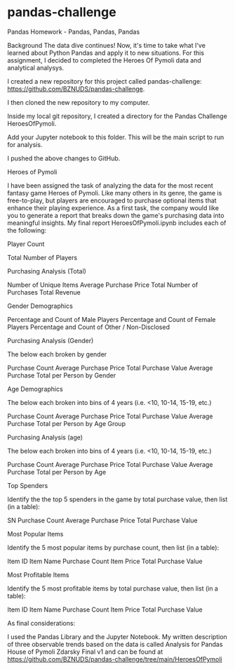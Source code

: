 # pandas-challenge

Pandas Homework - Pandas, Pandas, Pandas

Background
The data dive continues!
Now, it's time to take what I've learned about Python Pandas and apply it to new situations. For this assignment, I decided to completed the Heroes Of Pymoli data and analytical analysys. 

I created a new repository for this project called pandas-challenge:  https://github.com/BZNUDS/pandas-challenge.

I then cloned the new repository to my computer.

Inside my local git repository, I created a directory for the Pandas Challenge HeroesOfPymoli. 

Add your Jupyter notebook to this folder. This will be the main script to run for analysis.

I pushed the above changes to GitHub.


 Heroes of Pymoli

I have been assigned the task of analyzing the data for the most recent fantasy game Heroes of Pymoli.
Like many others in its genre, the game is free-to-play, but players are encouraged to purchase optional items that enhance their playing experience. As a first task, the company would like you to generate a report that breaks down the game's purchasing data into meaningful insights.
My final report HeroesOfPymoli.ipynb includes each of the following:

Player Count

Total Number of Players


Purchasing Analysis (Total)

Number of Unique Items
Average Purchase Price
Total Number of Purchases
Total Revenue


Gender Demographics

Percentage and Count of Male Players
Percentage and Count of Female Players
Percentage and Count of Other / Non-Disclosed


Purchasing Analysis (Gender)

The below each broken by gender

Purchase Count
Average Purchase Price
Total Purchase Value
Average Purchase Total per Person by Gender




Age Demographics

The below each broken into bins of 4 years (i.e. <10, 10-14, 15-19, etc.)

Purchase Count
Average Purchase Price
Total Purchase Value
Average Purchase Total per Person by Age Group




Purchasing Analysis (age)

The below each broken into bins of 4 years (i.e. <10, 10-14, 15-19, etc.)

Purchase Count
Average Purchase Price
Total Purchase Value
Average Purchase Total per Person by Age




Top Spenders

Identify the the top 5 spenders in the game by total purchase value, then list (in a table):

SN
Purchase Count
Average Purchase Price
Total Purchase Value




Most Popular Items

Identify the 5 most popular items by purchase count, then list (in a table):

Item ID
Item Name
Purchase Count
Item Price
Total Purchase Value




Most Profitable Items

Identify the 5 most profitable items by total purchase value, then list (in a table):

Item ID
Item Name
Purchase Count
Item Price
Total Purchase Value



As final considerations:

I used the Pandas Library and the Jupyter Notebook.
My written description of three observable trends based on the data is called Analysis for Pandas House of Pymoli  Zdarsky  Final v1 and can be found at https://github.com/BZNUDS/pandas-challenge/tree/main/HeroesOfPymoli
